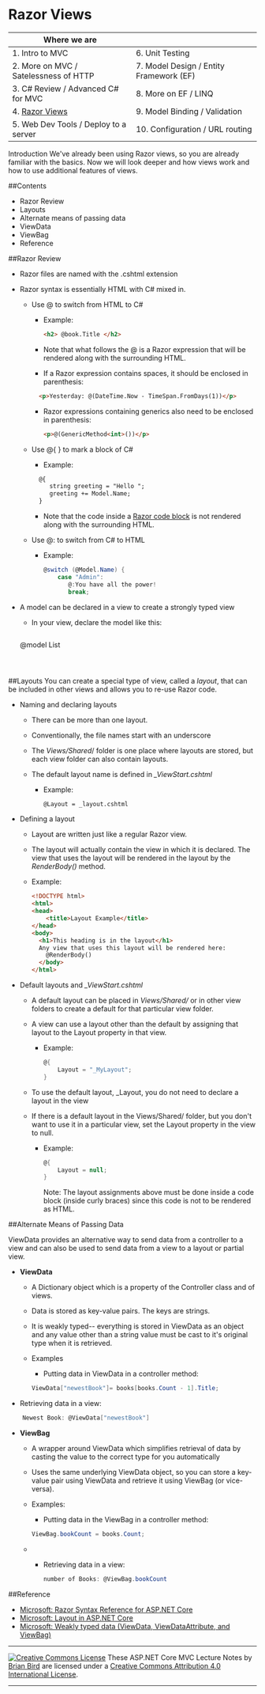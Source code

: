 # Razor Views

| **Where we are**                      |                                         |
| ------------------------------------- | --------------------------------------- |
| 1. Intro to MVC                       | 6. Unit Testing                         |
| 2. More on MVC / Satelessness of HTTP | 7. Model Design / Entity Framework (EF) |
| 3. C# Review / Advanced C# for MVC    | 8. More on EF / LINQ                    |
| 4. <u>Razor Views</u>                 | 9. Model Binding / Validation           |
| 5. Web Dev Tools / Deploy to a server | 10. Configuration / URL routing         |

Introduction We've already been using Razor views, so you are already familiar with the basics. Now we will look deeper and how views work and how to use additional features of views.



##Contents

- Razor Review
- Layouts
- Alternate means of passing data
- ViewData
- ViewBag 
- Reference



##Razor Review

- Razor files are named with the .cshtml extension 

- Razor syntax is essentially HTML with C# mixed in.

  - Use @ to switch from HTML to C#

    - Example:

      ```html
      <h2> @book.Title </h2>
      ```
      
    - Note that what follows the @ is a Razor expression that will be rendered along with the surrounding HTML.

    - If a Razor expression contains spaces, it should be enclosed in parenthesis:
      
    ```html
      <p>Yesterday: @(DateTime.Now - TimeSpan.FromDays(1))</p>
      ```
      
    - Razor expressions containing generics also need to be enclosed in parenthesis:
      
      ```html
      <p>@(GenericMethod<int>())</p>
      ```

  - Use @{ } to mark a block of C#

    - Example:
      
    ```html
      @{
         string greeting = "Hello ";
         greeting += Model.Name;
      }
      ```
      
    - Note that the code inside a [Razor code block](https://docs.microsoft.com/en-us/aspnet/core/mvc/views/razor?view=aspnetcore-2.1#razor-code-blocks) is not rendered along with the surrounding HTML.

  - Use @: to switch from C# to HTML

    - Example:
      
      ```c#
      @switch (@Model.Name) {
          case "Admin":
             @:You have all the power!
             break;
      ```

- A model can be declared in a view to create a strongly typed view

  - In your view, declare the model like this:
  
    ```html
  @model List<Book>
    ```
  
    

##Layouts
You can create a special type of view, called a *layout*, that can be included in other views and allows you to re-use Razor code.

- Naming and declaring layouts
  - There can be more than one layout.

  -  Conventionally, the file names start with an underscore

  - The *Views/Shared*/ folder is one place where layouts are stored, but each view folder can also contain layouts.

  - The default layout name is defined in *_ViewStart.cshtml*

    - Example:

      ```html
      @Layout = _layout.cshtml
      ```

- Defining a layout

  - Layout are written just like a regular Razor view.
  
  - The layout will actually contain the view in which it is declared. The view that uses the layout will be rendered in the layout by the *RenderBody()* method.
  
  - Example:
  
    ```html
    <!DOCTYPE html>
    <html>
    <head>
        <title>Layout Example</title>
    </head>
    <body>
      <h1>This heading is in the layout</h1>
      Any view that uses this layout will be rendered here:
        @RenderBody()
      </body>
    </html>
    ```
  
- Default layouts and *_ViewStart.cshtml*

  - A default layout can be placed in *Views/Shared/* or in other view folders to create a default for that particular view folder. 

  - A view can use a layout other than the default by assigning that layout to the Layout property in that view.

    - Example:

      ```C#
      @{
          Layout = "_MyLayout";
      }
      ```

  - To use the default layout, _Layout, you do not need to declare a layout in the view

  - If there is a default layout in the Views/Shared/ folder, but you don't want to use it in a particular view, set the Layout property in the view to null.

    - Example:

      ```C#
      @{
          Layout = null;
      }
      ```

      Note: The layout assignments above must be done inside a code block (inside curly braces) since this code is not to be rendered as HTML.

##Alternate Means of Passing Data

ViewData provides an alternative way to send data from a controller to a view and can also be used to send data from a view to a layout or partial view.

- **ViewData**

  - A Dictionary object which is a property of the Controller class and of views.

  - Data is stored as key-value pairs. The keys are strings.

  - It is weakly typed-- everything is stored in ViewData as an object and any value other than a string value must be cast to it's original type when it is retrieved.

  - Examples

    - Putting data in ViewData in a controller method:

    ```c#
    ViewData["newestBook"]= books[books.Count - 1].Title;
    ```
  
- Retrieving data in a view:
  
```C#
    Newest Book: @ViewData["newestBook"]
```

  

- **ViewBag**

  - A wrapper around ViewData which simplifies retrieval of data by casting the value to the correct type for you automatically
  - Uses the same underlying ViewData object, so you can store a key-value pair using ViewData and retrieve it using ViewBag (or vice-versa).
  - Examples:
    -  Putting data in the ViewBag in a controller method:
      ```C#
      ViewBag.bookCount = books.Count;
      ```

  - - Retrieving data in a view:
      
      ```c#
      number of Books: @ViewBag.bookCount
      ```
      
      
      
      

##Reference

- [Microsoft: Razor Syntax Reference for ASP.NET Core](https://docs.microsoft.com/en-us/aspnet/core/mvc/views/razor?view=aspnetcore-2.1)
- [Microsoft: Layout in ASP.NET Core](https://docs.microsoft.com/en-us/aspnet/core/mvc/views/layout?view=aspnetcore-2.1)
- [Microsoft: Weakly typed data (ViewData, ViewDataAttribute, and ViewBag)](https://docs.microsoft.com/en-us/aspnet/core/mvc/views/overview?view=aspnetcore-2.1#weakly-typed-data-viewdata-viewdata-attribute-and-viewbag)



------

[![Creative Commons License](https://i.creativecommons.org/l/by/4.0/88x31.png)](http://creativecommons.org/licenses/by/4.0/)
These ASP.NET Core MVC Lecture Notes by [Brian Bird](https://birdsbits.blog)  are licensed under a [Creative Commons Attribution 4.0 International License](http://creativecommons.org/licenses/by/4.0/). 

------

